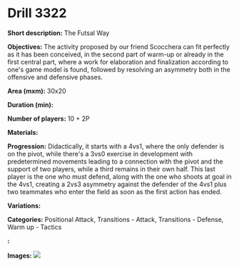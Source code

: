 # Drill 3322

**Short description:**
The Futsal Way

**Objectives:**
The activity proposed by our friend Scocchera can fit perfectly as it has been conceived, in the second part of warm-up or already in the first central part, where a work for elaboration and finalization according to one's game model is found, followed by resolving an asymmetry both in the offensive and defensive phases.

**Area (mxm):**
30x20

**Duration (min):**


**Number of players:**
10 + 2P

**Materials:**


**Progression:**
Didactically, it starts with a 4vs1, where the only defender is on the pivot, while there's a 3vs0 exercise in development with predetermined movements leading to a connection with the pivot and the support of two players, while a third remains in their own half. This last player is the one who must defend, along with the one who shoots at goal in the 4vs1, creating a 2vs3 asymmetry against the defender of the 4vs1 plus two teammates who enter the field as soon as the first action has ended.

**Variations:**


**Categories:**
Positional Attack, Transitions - Attack, Transitions - Defense, Warm up - Tactics

**:**


**Images:**
![](https://www.coachingfutsal.com/\images\2f9b6be8-bb91-4cca-aa7f-ce721d25fb91_Capture.JPG)

